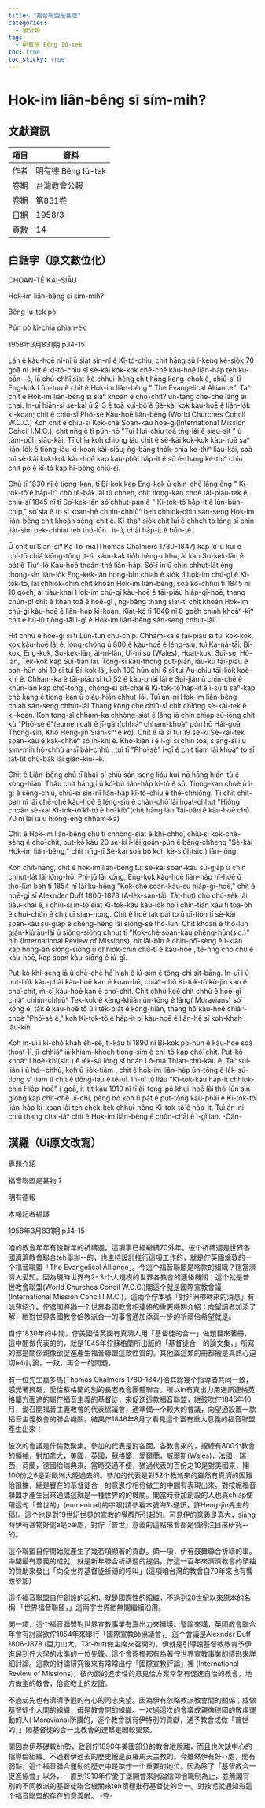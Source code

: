 ```yaml
---
title: "福音聯盟是甚麼"
categories:
  - 無分類
tags:
  - 明有德 Bêng Iú-tek
toc: true
toc_sticky: true
---
```


# Hok-im liân-bêng sī sím-mi̍h?

## 文獻資訊

| 項目 | 資料 |
|---|---|
| 作者 | 明有德 Bêng Iú-tek |
| 卷期 | 台灣教會公報 |
| 卷期 | 第831卷 |
| 日期 | 1958/3 |
| 頁數 | 14 |

## 白話字（原文數位化）

CHOAN-TÊ KÀI-SIĀU

Hok-im liân-bêng sī sím-mi̍h?

Bêng Iú-tek pò

Pún pò kì-chiá phian-e̍k

1958年3月831期 p.14-15

Lán ê kàu-hoē nî-nî ū siat sin-nî ê Kî-tó-chiu, chit hāng sū í-keng kè-sio̍k 70 goā nî. Hit ê kî-tó-chiu sī sè-kài kok-kok chē-chē kàu-hoē liân-ha̍p teh kú-pān--ê, iā chú-chhî siat-kè chhui-hêng chit hāng kang-chok ê, chiū-sī tī Eng-kok Lûn-tun ê chi̍t ê Hok-im liân-bêng " The Evangelical Alliance". Taⁿ chit ê Hok-im liân-bêng sī siáⁿ khoán ê cho͘-chit? ún-tàng chē-chē lâng ài chai. In-uī hiān-sî sè-kài ū 2-3 ê toā kui-bô͘ ê Sè-kài kok kàu-hoē ê liân-lo̍k ki-koan; chit ê chiū-sī Phó͘-sè Kàu-hoē liân-bêng (World Churches Co͘ncil W.C.C.) Koh chit ê chiū-sī Kok-chè Soan-kàu hoē-gī(International Mission Co͘ncil I.M.C.), chit nn̄g ê tī pún-hō "Tuì Hui-chiu toà tńg-lâi ê siau-sit " ū tām-po̍h siāu-kài. Tī chia koh chiong iáu chi̍t ê sè-kài kok-kok kàu-hoē saⁿ liân-lo̍k ê tiōng-iàu ki-koan kài-siāu; ǹg-bāng tho̍k-chiá ke-thiⁿ liáu-kái, soà tuì sè-kài kok-kok kàu-hoē kap kàu-phài ha̍p-it ê sū ē-thang ke-thiⁿ chin chi̍t pō͘ ê kî-tó kap hi-bōng chiū-sī.

Chū tī 1830 nî ê tiong-kan, tī Bí-kok kap Eng-kok ū chin-chē lâng ēng " Ki-tok-tô͘ ê ha̍p-it" chò tê-ba̍k lâi tù chheh, chit tiong-kan choè tāi-piáu-tek ê, chiū-sī 1845 nî tī So͘-kek-lân só͘ chhut-pán ê " Ki-tok-tô͘ ha̍p-it ê lūn-bûn-chi̍p," só͘ siá ê to sī koan-hē chhin-chhiūⁿ beh chhiok-chìn sán-seng Hok-im liân-bêng chit khoán sèng-chit ê. Kî-thaⁿ sio̍k chit luī ê chheh to lóng sī chin jia̍t-sim pek-chhiat teh thó-lūn , it-tì, chài ha̍p-it ê būn-tê.

Ū chi̍t uī Sian-siⁿ Ka To-má(Thomas Chalmers 1780-1847) kap kî-û kuí ê chí-tō chiá kiōng-tông it-tì, kám-kak tio̍h hèng-chhù, ài kap So͘-kek-lân ê pa̍t ê Tiúⁿ-ló Kàu-hoē thoân-thé liân-ha̍p. Só͘-í in ū chin chhut-la̍t ēng thong-sìn liân-lo̍k Eng-kek-lân hong-bīn chiah ê sio̍k tī hok-im chú-gī ê Ki-tok-tô͘, lâi chhiok-chìn chit khoán Hok-im liân-bêng, soà kó͘-chhui tī 1845 nî 10 goe̍h, ài tiàu-khai Hok-im chú-gī kàu-hoē ê tāi-piáu hia̍p-gī-hoē, thang chún-pī chi̍t ê khah toā ê hoē-gī , ǹg-bāng thang siat-tì chi̍t khoán Hok-im chú-gī kàu-hoē ê liân-ha̍p ki-koan. Kiat-kó tī 1846 nî 8 goe̍h chiah khoàⁿ-kìⁿ chit ê hù-iú tiōng-tāi ì-gī ê Hok-im liân-bêng sán-seng chhut-lâi!

Hit chhù ê hoē-gī sī tī Lûn-tun chū-chi̍p. Chham-ka ê tāi-piáu sī tuì kok-kok, kok kàu-hoē lâi ê, lóng-chóng ū 800 ê kàu-hoē ê léng-siù, tuì Ka-ná-tāi, Bí-kok, Eng-kok, So͘-kek-lân, ài-ní-lân, Ui-ní su (Wales), Hoat-kok, Suī-se, Hô-lân, Tek-kok kap Suī-tián lâi. Tong-sî kau-thong put-piān, iáu-kú tāi-piáu ê pah-hūn chi 10 sī tuì Bí-kok lâi, koh 100 hūn chi 6 sī tuì Au-chiu tāi-lio̍k koè-khì ê. Chham-ka ê tāi-piáu sī tuì 52 ê kàu-phài lâi ê Sui-jiân ū chin-chē ê khùn-lân kap chó͘-tòng , chóng-sī si̍t-chāi ê Ki-tok-tô͘ ha̍p-it ê ì-sù tī saⁿ-kap chò kang ê tiong-kan ū piáu-hiān chhut-lâi. Tuì án-ni Hok-im liân-bêng chiah sán-seng chhut-lâi Thang kóng che chiū-sī chi̍t chióng sè-kài-tek ê ki-koan. Koh tong-sî chham-ka chhòng-siat ê lâng iā chin chia̍p sú-iōng chit kù "Phó͘-sè ê"(eumenical) ê jī-gán(chhiáⁿ chham-khoàⁿ pún hō Hái-goā Thong-sìn, Khó͘ Heng-jîn Sian-siⁿ ê kó). Chit ê iā sī tuì 19 sè-kí Sè-kài-tek soan-kàu ê kak-chhéⁿ só͘ ín-khí ê. Khó-kiàn i ê ì-gī sī chin toā, siāng-sî i ū sím-mi̍h hó-chhù á-sī bái-chhù , tuì tī "Phó͘-sè" ì-gī ê chit tiám lâi khoàⁿ to sī ta̍t-tit chù-ba̍k lâi gián-kiù--ê.

Chit ê Liân-bêng chū tī khai-sí chiū sán-seng liáu kuí-nā hāng hián-tù ê kòng-hiàn. Thâu chi̍t hāng,i ū kó͘-bú liân-ha̍p kî-tó ê sū. Tiong-kan choè ū ì-gī ê sêng-chiū, chiū-sī sin-nî liân-ha̍p kî-tó-chiu ê thê-chhiòng. Tī chit chi̍t-pah nî lâi chē-chē kàu-hoē ê léng-siù ê chàn-chō͘ lâi hoat-chhut "Hiòng choân sè-kài Ki-tok-tô͘ kî-tó ê ho͘-kiò"(chit hāng lán Tâi-oân ê kàu-hoē chū 70 nî lâi iā ū hióng-èng chham-ka)

Chit ê Hok-im liân-bêng chū tī chhòng-siat ê khí-chho͘, chiū-sī kok-chè-sèng ê cho͘-chit, put-kò kàu 20 sè-kí í-lâi goân-pún ê bêng-chheng "Sè-kài Hok-im liân-bêng," chit nn̄g-jī Sè-kài soà bô koh kè-sio̍h(sic.) iân-iōng.

Koh chi̍t-hāng, chit ê hok-im liân-bêng tuì sè-kài soan-kàu sū-gia̍p ū chin chhut-la̍t lâi ióng-hō͘. Phì-jū lâi kóng, Eng-kok kàu-hoē liân-ha̍p nî-hoē ū thó-lūn beh tī 1854 nî lâi kú-hêng "Kok-chè soan-kàu-su hia̍p-gī-hoē," chit ê hoē-gī sī Alexnder Duff 1806-1878 (A-le̍k-san-tāi, Ta̍t-hut) chò chú-se̍k lâi tiàu-khai ê, i chiū-sī ín-tō͘ siat Ki-tok-kàu kàu-io̍k hō͘ i chìn-tián kàu tī toā-o̍h ê chuí-chún ê chi̍t uī sian-hong. Chit ê hoē ta̍k pái to ū uī-tio̍h tī sè-kài soan-kàu sū-gia̍p ê chêng-hêng lâi siông-sè thó-lūn. Chit khoán ê thó-lūn gián-kiù āu-lâi ū siông-siông chhut tī "Kok-chè soan-kàu phêng-hūn(sic.)" nih (International Review of Missions), hit lāi-bīn ê chìn-pō͘-sèng ê ì-kiàn kap hong-àn siông-siông ū chhiok-chìn chū-tī ê kàu-hoē , tē-hng chò chú ê kàu-hoē, kap soan kàu-siōng ê iú-gî.

Put-kò khí-seng iā ū chē-chē hō͘ hiah ê iú-sim ê tông-chì sit-bāng. In-uī i ū hut-lio̍k kàu-phài kàu-hoē kan ê koan-hē; chiâⁿ-chò Ki-tok-tô͘ kò-jîn kan ê cho͘-chit, m̄-sī kàu-hoē kan ê cho͘-chit. Chi̍t chhù koè chit chhù ê hoē-gī chiâⁿ chhin-chhiūⁿ Tek-kok ê kèng-khiân ūn-tōng ê lâng( Moravians) só͘ kóng ê, ta̍k ê kàu-hoē tō ū i te̍k-pia̍t ê kòng-hiàn, thang hō͘ kàu-hoē chiâⁿ-choè "Phó͘-sè ê," koh Ki-tok-tô͘ ê ha̍p-it pí kàu-hoē ê liân-hê sī koh-khah iàu-kín.

Koh in-uī i ki-chó͘ khah e̍h-sè, tì-kàu tī 1890 nî Bí-kok pō͘-hūn ê kàu-hoē soà thoat-lī, jî-chhiáⁿ iā khiàm-khoeh tiong-sim ê chí-tō kap chó͘-chit. Put-kò khoàⁿ i hoè-khì(sic.) ê le̍k-sú lóng sī hoán Lô-má Thian-chú-kàu ê. Taⁿ sui-jiân i ū hó--chhù, koh ū jio̍k-tiám , chit ê hok-im liân-ha̍p ūn-tōng ê le̍k-sú-tiong sī tiàm tī chi̍t ê tiōng-iàu ê tē-uī. In-uī tû liáu "Ki-tok-kàu ha̍p-it chhiok-chìn Hia̍p-hoē" í-goā, it-ti̍t kàu 1910 nî tī ài-teng-pó khui-hoē lâi thó-lūn sìn-gióng kap chit-chè uî-chí, pèng bô koh ū pa̍t ê put-tông kàu-phài ê Ki-tok-tô͘ liân-ha̍p ki-koan lâi teh chek-ke̍k chhui-hêng Ki-tok-tô͘ ê ha̍p-it. Tuì án-ni chiū thang chai-iáⁿ chit ê Hok-im liân-bêng ê chûn-chāi ê ì-gī lah. -Oân-

## 漢羅（Ùi原文改寫）

專題介紹

福音聯盟是甚物？

明有德報

本報記者編譯

1958年3月831期 p.14-15

咱的教會年年有設新年的祈禱週，這項事已經繼續70外年。彼个祈禱週是世界各國濟濟教會聯合teh舉辦--的，也主持設計推行這項工作的，就是佇英國倫敦的一个福音聯盟「The Evangelical Alliance」。今這个福音聯盟是啥款的組織？穩當濟濟人愛知。因為現時世界有2-３个大規模的世界各教會的連絡機關；這个就是普世教會聯盟(World Churches Co͘ncil W.C.C.)閣這个就是國際宣教會議(International Mission Co͘ncil I.M.C.)，這兩个佇本號「對非洲帶轉來的消息」有淡薄紹介。佇遮閣將猶一个世界各國教會相連絡的重要機關介紹；向望讀者加添了解，紲對世界各國教會佮教派合一的事會通加添真一步的祈禱佮希望就是。

自佇1830年的中間，佇美國佮英國有真濟人用「基督徒的合一」做題目來著冊，這中間做代表的的，就是1845年佇蘇格籣所出版的「基督徒合一的論文集，」所寫的都是關係親像欲促進產生福音聯盟這款性質的。其他屬這類的冊都攏是真熱心迫切teh討論，一致，再合一的問題。

有一位先生嘉多馬(Thomas Chalmers 1780-1847)佮其餘幾个指導者共同一致，感覺著興趣，愛佮蘇格籣的別的長老教會團體聯合。所以in有真出力用通訊連絡英格籣方面遮的屬佇福音主義的基督徒，來促進這款福音聯盟，紲鼓吹佇1845年10月，愛召開福音主義教會的代表協議會，通準備一个較大的會議，向望通設置一款福音主義教會的聯合機關。結果佇1846年8月才看見這个富有重大意義的福音聯盟產生出來！

彼次的會議是佇倫敦聚集。參加的代表是對各國，各教會來的，攏總有800个教會的領袖，對加拿大，美國，英國，蘇格籣，愛爾蘭，威爾斯(Wales)，法國，瑞西，荷蘭，德國佮瑞典來。當時交通不便，猶過代表的百份之10是對美國來，閣100份之6是對歐洲大陸過去的。參加的代表是對52个教派來的雖然有真濟的困難佮阻擋，總是實在的基督徒合一的意思佇相佮做工的中間有表現出來。對按呢福音聯盟才產生出來通講這就是一種世界的的機關。閣當時參加創設的人也真chia̍p使用這句「普世的」(eumenical)的字眼(請參看本號海外通訊，許Heng-jîn先生的稿)。這个也是對19世紀世界的宣教的覺醒所引起的。可見伊的意義是真大，siāng時伊有甚物好處á是bái處，對佇「普世」意義的這點來看都是值得注目來研究--的。

這个聯盟自佇開始就產生了幾若項顯著的貢獻。頭一項，伊有鼓舞聯合祈禱的事。中間最有意義的成就，就是新年聯合祈禱週的提倡。佇這一百年來濟濟教會的領袖的贊助來發出「向全世界基督徒祈禱的呼叫」(這項咱台灣的教會自70年來也有響應參加)

這个福音聯盟自佇創設的起初，就是國際性的組織，不過到20世紀以來原本的名稱 「世界福音聯盟，」這兩字世界紲無閣繼續沿用。

閣一項，這个福音聯盟對世界宣教事業有真出力來擁護。譬喻來講，英國教會聯合年會有討論欲佇1854年來舉行「國際宣教師協議會，」這个會議是Alexnder Duff 1806-1878 (亞力山大，Ta̍t-hut)做主席來召開的，伊就是引導設基督教教育予伊進展到佇大學的水準的一位先鋒。這个會逐擺都有為著佇世界宣教事業的情形來詳細討論。這款的討論研究後來有常常出佇「國際宣教評論」裡 (International Review of Missions)，彼內面的進步性的意見佮方案常常有促進自治的教會，地方做主的教會，佮宣教上的友誼。

不過起先也有濟濟予遐的有心的同志失望。因為伊有忽略教派教會間的關係；成做基督徒个人間的組織，毋是教會間的組織。一次過這次的會議成親像德國的敬虔運動的人( Moravians)所講的，逐个教會就有伊特別的貢獻，通予教會成做「普世的，」閣基督徒的合一比教會的連繫是閣較要緊。

閣因為伊基礎較e̍h勢，致到佇1890年美國部分的教會紲脫離，而且也欠缺中心的指導佮組織。不過看伊過去的歷史攏是反羅馬天主教的。今雖然伊有好--處，閣有弱點，這个福音聯合運動的歷史中是踮佇一个重要的地位。因為除了「基督教合一促進協會」以外，一直到1910年佇愛丁堡開會來討論信仰佮職制為止，並無閣有別的不同教派的基督徒聯合機關來teh積極推行基督徒的合一。對按呢就通知影這个福音聯盟的存在的意義啦。 -完-
